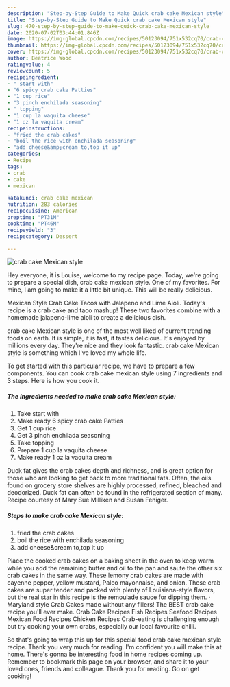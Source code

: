 ```yaml
---
description: "Step-by-Step Guide to Make Quick crab cake Mexican style"
title: "Step-by-Step Guide to Make Quick crab cake Mexican style"
slug: 470-step-by-step-guide-to-make-quick-crab-cake-mexican-style
date: 2020-07-02T03:44:01.846Z
image: https://img-global.cpcdn.com/recipes/50123094/751x532cq70/crab-cake-mexican-style-recipe-main-photo.jpg
thumbnail: https://img-global.cpcdn.com/recipes/50123094/751x532cq70/crab-cake-mexican-style-recipe-main-photo.jpg
cover: https://img-global.cpcdn.com/recipes/50123094/751x532cq70/crab-cake-mexican-style-recipe-main-photo.jpg
author: Beatrice Wood
ratingvalue: 4
reviewcount: 5
recipeingredient:
- " start with"
- "6 spicy crab cake Patties"
- "1 cup rice"
- "3 pinch enchilada seasoning"
- " topping"
- "1 cup la vaquita cheese"
- "1 oz la vaquita cream"
recipeinstructions:
- "fried the crab cakes"
- "boil the rice with enchilada seasoning"
- "add cheese&amp;cream to,top it up"
categories:
- Recipe
tags:
- crab
- cake
- mexican

katakunci: crab cake mexican 
nutrition: 283 calories
recipecuisine: American
preptime: "PT31M"
cooktime: "PT46M"
recipeyield: "3"
recipecategory: Dessert

---
```



![crab cake Mexican style](https://img-global.cpcdn.com/recipes/50123094/751x532cq70/crab-cake-mexican-style-recipe-main-photo.jpg)

Hey everyone, it is Louise, welcome to my recipe page. Today, we're going to prepare a special dish, crab cake mexican style. One of my favorites. For mine, I am going to make it a little bit unique. This will be really delicious.

Mexican Style Crab Cake Tacos with Jalapeno and Lime Aioli. Today&#39;s recipe is a crab cake and taco mashup! These two favorites combine with a homemade jalapeno-lime aioli to create a delicious dish.

crab cake Mexican style is one of the most well liked of current trending foods on earth. It is simple, it is fast, it tastes delicious. It's enjoyed by millions every day. They're nice and they look fantastic. crab cake Mexican style is something which I've loved my whole life.


To get started with this particular recipe, we have to prepare a few components. You can cook crab cake mexican style using 7 ingredients and 3 steps. Here is how you cook it.

<!--inarticleads1-->

##### The ingredients needed to make crab cake Mexican style:

1. Take  start with
1. Make ready 6 spicy crab cake Patties
1. Get 1 cup rice
1. Get 3 pinch enchilada seasoning
1. Take  topping
1. Prepare 1 cup la vaquita cheese
1. Make ready 1 oz la vaquita cream


Duck fat gives the crab cakes depth and richness, and is great option for those who are looking to get back to more traditional fats. Often, the oils found on grocery store shelves are highly processed, refined, bleached and deodorized. Duck fat can often be found in the refrigerated section of many. Recipe courtesy of Mary Sue Milliken and Susan Feniger. 

<!--inarticleads2-->

##### Steps to make crab cake Mexican style:

1. fried the crab cakes
1. boil the rice with enchilada seasoning
1. add cheese&amp;cream to,top it up


Place the cooked crab cakes on a baking sheet in the oven to keep warm while you add the remaining butter and oil to the pan and saute the other six crab cakes in the same way. These lemony crab cakes are made with cayenne pepper, yellow mustard, Paleo mayonnaise, and onion. These crab cakes are super tender and packed with plenty of Louisiana-style flavors, but the real star in this recipe is the remoulade sauce for dipping them. · Maryland style Crab Cakes made without any fillers! The BEST crab cake recipe you&#39;ll ever make. Crab Cake Recipes Fish Recipes Seafood Recipes Mexican Food Recipes Chicken Recipes Crab-eating is challenging enough but try cooking your own crabs, especially our local favourite chilli. 

So that's going to wrap this up for this special food crab cake mexican style recipe. Thank you very much for reading. I'm confident you will make this at home. There's gonna be interesting food in home recipes coming up. Remember to bookmark this page on your browser, and share it to your loved ones, friends and colleague. Thank you for reading. Go on get cooking!
